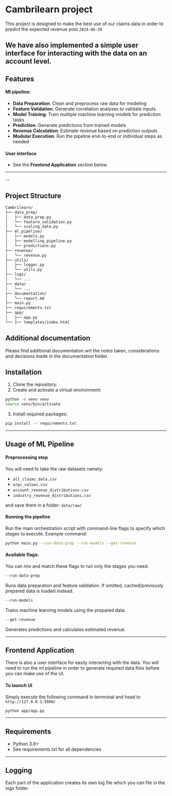 # Cambrilearn project

This project is designed to make the best use of our claims data in order to predict the expected revenue post `2024-06-30`

We have also implemented a simple user interface for interacting with the data on an account level.
---

## Features

#### Ml pipeline:
- **Data Preparation**: Clean and preprocess raw data for modeling
- **Feature Validation**: Generate correlation analyses to validate inputs
- **Model Training**: Train multiple machine learning models for prediction tasks
- **Prediction**: Generate predictions from trained models
- **Revenue Calculation**: Estimate revenue based on prediction outputs
- **Modular Execution**: Run the pipeline end-to-end or individual steps as needed

#### User interface
- See the **Frontend Application** section below.
---

--

## Project Structure 
```bash
Cambrilearn/
├── data_prep/
│   ├── data_prep.py
│   └── feature_validation.py
│   └── scaling_data.py
├── ml_pipeline/
│   ├── models.py
│   ├── modelling_pipeline.py
│   └── predictions.py
├── revenue/
│   └── revenue.py
├── utils/
│   ├── logger.py
│   └── utils.py
├── logs/
│   └── ...
├── data/
│   └── ...
├── documentation/
│   └── report.md
├── main.py
├── requirements.txt
├── app/
│   ├── app.py
└── ├── templates/index.html
```

## Additional documentation
Please find additional documentation wrt the notes taken, considerations and decisions made in the documentation folder.

## Installation

1. Clone the repository:
2. Create and activate a virtual environment:
```bash
python -m venv venv
source venv/bin/activate
```
3. Install required packages:
```bash
pip install -r requirements.txt
```

---

## Usage of ML Pipeline

#### Preprocessing step
You will need to take the raw datasets namely:
- `all_claims_data.csv`
- `arpc_values.csv`
- `account_revenue_distributions.csv`
- `industry_revenue_distributions.csv`

and save them in a folder: `data/raw/`

#### Running the pipeline
Run the main orchestration script with command-line flags to specify which stages to execute.
Example command:
```bash
python main.py --run-data-prep --run-models --get-revenue
```

#### Available flags:
You can mix and match these flags to run only the stages you need:

```bash
--run-data-prep
```
Runs data preparation and feature validation. If omitted, cached/previously prepared data is loaded instead.
```bash
--run-models
```
Trains machine learning models using the prepared data.
```bash
--get-revenue
```
Generates predictions and calculates estimated revenue.

--- 
## Frontend Application

There is also a user interface for easily interacting with the data.
You will need to run the ml pipeline in order to generate required data files before you can make use of the UI.

#### To launch UI
Simply execute the following command in termninal and head to `http://127.0.0.1:5000/`
```bash
python app/app.py
```

---

## Requirements
- Python 3.8+
- See requirements.txt for all dependencies

---

## Logging
Each part of the application creates its own log file which you can file in the logs folder.